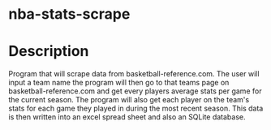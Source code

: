 # nba-stats-scrape

# Description 
Program that will scrape data from basketball-reference.com. The user will input a team name the program will then go to that teams page on basketball-reference.com and get every players average stats per game for the current season. The program will also get each player on the team's stats for each game they played in during the most recent season. This data is then written into an excel spread sheet and also an SQLite database.
